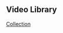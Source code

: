 ## Video Library

[Collection](https://docs.google.com/spreadsheets/d/1Z5l4zmXweD-7X0YGIS4rC7NxqZnOg6WnnBsFHwX9BUc/edit#gid=0)